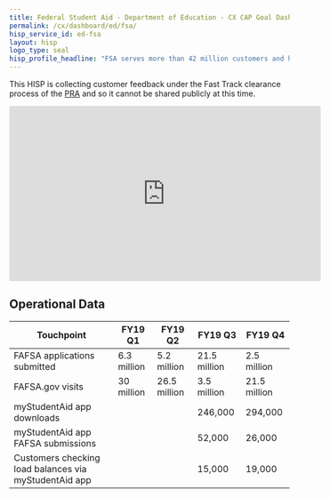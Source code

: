 ```yaml
---
title: Federal Student Aid - Department of Education - CX CAP Goal Dashboard
permalink: /cx/dashboard/ed/fsa/
hisp_service_id: ed-fsa
layout: hisp
logo_type: seal
hisp_profile_headline: "FSA serves more than 42 million customers and has a lending portfolio of more than 1.3 trillion dollars"
---
```

<p>This HISP is collecting customer feedback under the Fast Track clearance process of the <a href="https://digital.gov/resources/paperwork-reduction-act-fast-track-process/">PRA</a> and so it cannot be shared publicly at this time.</p>

<iframe width="560" height="315" src="https://www.youtube-nocookie.com/embed/I1O6lpMUDqY" frameborder="0" allow="accelerometer; autoplay; encrypted-media; gyroscope; picture-in-picture" allowfullscreen></iframe>


<h2 class="cx-section-heading">Operational Data</h2>

| Touchpoint                                              | FY19 Q1      | FY19 Q2      | FY19 Q3      | FY19 Q4      |
|---------------------------------------------------------|--------------|--------------|--------------|--------------|
| FAFSA applications submitted                            | 6.3 million  | 5.2 million  | 21.5 million | 2.5 million  |
| FAFSA.gov visits                                        | 30 million   | 26.5 million | 3.5 million  | 21.5 million |
| myStudentAid app downloads                              |              |              | 246,000      | 294,000      |
| myStudentAid app FAFSA submissions                      |              |              | 52,000       | 26,000       |
| Customers checking load balances via myStudentAid app   |              |              | 15,000       | 19,000       |
